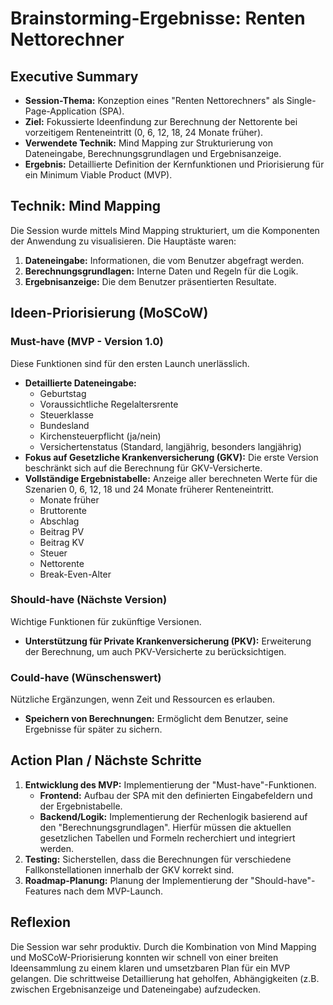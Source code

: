 # Brainstorming-Ergebnisse: Renten Nettorechner

## Executive Summary

*   **Session-Thema:** Konzeption eines "Renten Nettorechners" als Single-Page-Application (SPA).
*   **Ziel:** Fokussierte Ideenfindung zur Berechnung der Nettorente bei vorzeitigem Renteneintritt (0, 6, 12, 18, 24 Monate früher).
*   **Verwendete Technik:** Mind Mapping zur Strukturierung von Dateneingabe, Berechnungsgrundlagen und Ergebnisanzeige.
*   **Ergebnis:** Detaillierte Definition der Kernfunktionen und Priorisierung für ein Minimum Viable Product (MVP).

## Technik: Mind Mapping

Die Session wurde mittels Mind Mapping strukturiert, um die Komponenten der Anwendung zu visualisieren. Die Hauptäste waren:

1.  **Dateneingabe:** Informationen, die vom Benutzer abgefragt werden.
2.  **Berechnungsgrundlagen:** Interne Daten und Regeln für die Logik.
3.  **Ergebnisanzeige:** Die dem Benutzer präsentierten Resultate.

## Ideen-Priorisierung (MoSCoW)

### Must-have (MVP - Version 1.0)

Diese Funktionen sind für den ersten Launch unerlässlich.

*   **Detaillierte Dateneingabe:**
    *   Geburtstag
    *   Voraussichtliche Regelaltersrente
    *   Steuerklasse
    *   Bundesland
    *   Kirchensteuerpflicht (ja/nein)
    *   Versichertenstatus (Standard, langjährig, besonders langjährig)
*   **Fokus auf Gesetzliche Krankenversicherung (GKV):** Die erste Version beschränkt sich auf die Berechnung für GKV-Versicherte.
*   **Vollständige Ergebnistabelle:** Anzeige aller berechneten Werte für die Szenarien 0, 6, 12, 18 und 24 Monate früherer Renteneintritt.
    *   Monate früher
    *   Bruttorente
    *   Abschlag
    *   Beitrag PV
    *   Beitrag KV
    *   Steuer
    *   Nettorente
    *   Break-Even-Alter

### Should-have (Nächste Version)

Wichtige Funktionen für zukünftige Versionen.

*   **Unterstützung für Private Krankenversicherung (PKV):** Erweiterung der Berechnung, um auch PKV-Versicherte zu berücksichtigen.

### Could-have (Wünschenswert)

Nützliche Ergänzungen, wenn Zeit und Ressourcen es erlauben.

*   **Speichern von Berechnungen:** Ermöglicht dem Benutzer, seine Ergebnisse für später zu sichern.

## Action Plan / Nächste Schritte

1.  **Entwicklung des MVP:** Implementierung der "Must-have"-Funktionen.
    *   **Frontend:** Aufbau der SPA mit den definierten Eingabefeldern und der Ergebnistabelle.
    *   **Backend/Logik:** Implementierung der Rechenlogik basierend auf den "Berechnungsgrundlagen". Hierfür müssen die aktuellen gesetzlichen Tabellen und Formeln recherchiert und integriert werden.
2.  **Testing:** Sicherstellen, dass die Berechnungen für verschiedene Fallkonstellationen innerhalb der GKV korrekt sind.
3.  **Roadmap-Planung:** Planung der Implementierung der "Should-have"-Features nach dem MVP-Launch.

## Reflexion

Die Session war sehr produktiv. Durch die Kombination von Mind Mapping und MoSCoW-Priorisierung konnten wir schnell von einer breiten Ideensammlung zu einem klaren und umsetzbaren Plan für ein MVP gelangen. Die schrittweise Detaillierung hat geholfen, Abhängigkeiten (z.B. zwischen Ergebnisanzeige und Dateneingabe) aufzudecken.
